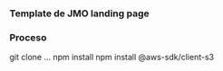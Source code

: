 ### Template de JMO landing page

### Proceso
git clone ...
npm install
npm install @aws-sdk/client-s3